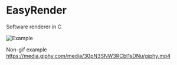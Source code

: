 # EasyRender
Software renderer in C

![Example](https://media.giphy.com/media/30pN3SNW3RCbl1sDNu/giphy.gif)


Non-gif example https://media.giphy.com/media/30pN3SNW3RCbl1sDNu/giphy.mp4
